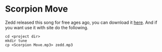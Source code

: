 Scorpion Move
======

Zedd released this song for free ages ago, you can download it [here]().
And if you want use it with site do the following.

    cd <project dir>
    mkdir tune
    cp <Scorpion Move.mp3> zedd.mp3
